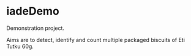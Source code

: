 # iadeDemo
Demonstration project. 

Aims are to detect, identify and count multiple packaged biscuits of Eti Tutku 60g.
